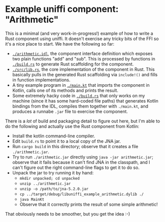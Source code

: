 # Example uniffi component: "Arithmetic"

This is a minimal (and very work-in-progress!) example of how to write a Rust component using
uniffi. It doesn't exercise any tricky bits of the FFI so it's a nice place to start. We have
the following so far:

* [`./arithmetic.idl`](./arithmetic.idl), the component interface definition which exposes two
  plain functions "add" and "sub". This is processed by functions in [`./build.rs`](./build.rs)
  to generate Rust scaffolding for the component.
* [`./src/lib.rs`](./src/lib.rs), the core implementation of the component in Rust. This basically
  pulls in the generated Rust scaffolding via `include!()` and fills in function implementations.
* A tiny example program in [`./main.kt`](./main.kt) that imports the component in Kotlin, calls
  one of its methods and prints the result.
* Some extremely hacky code in [`./build.rs`](./build.rs) that only works on my machine (since it
  has some hard-coded file paths) that generates Kotlin bindings from the IDL, compiles them together
  with `./main.kt`, and produces a runnabe `.jar` file to exercise the component.

There is a *lot* of build and packaging detail to figure out here, but I'm able to do the following
and actually use the Rust component from Kotlin:

* Install the kotlin command-line compiler.
* Edit `build.rs` to point it to a local copy of the JNA jar.
* Run `cargo build` in this directory; observe that it creates a file `./arithmetic.jar`.
* Try to run `./arithmetic.jar` directly using `java -jar arithmetic.jar`; observe that it fails because it can't find JNA in the classpath, and I can't figure out the right command-line flags to get it to do so.
* Unpack the jar to try running it by hand:
    * `mkdir unpacked; cd unpacked`
    * `unzip ../arithmetic.jar`
    * `unzip -o /path/to/jna-5.2.0.jar`
    * `cp ../target/debug/libuniffi_example_arithmetic.dylib ./`
    * `java MainKt`
    * Observe that it correctly prints the result of some simple arithmetic!

That obviously needs to be smoother, but you get the idea :-)